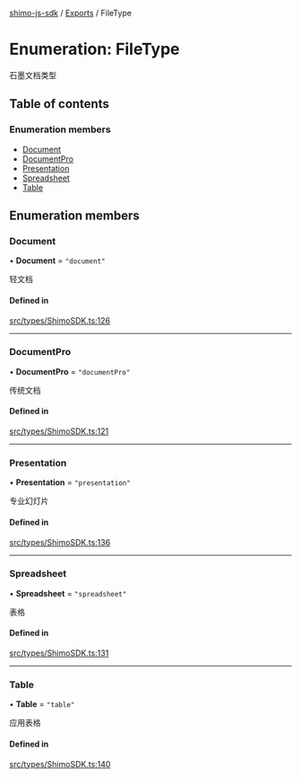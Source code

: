 [shimo-js-sdk](../README.md) / [Exports](../modules.md) / FileType

# Enumeration: FileType

石墨文档类型

## Table of contents

### Enumeration members

- [Document](FileType.md#document)
- [DocumentPro](FileType.md#documentpro)
- [Presentation](FileType.md#presentation)
- [Spreadsheet](FileType.md#spreadsheet)
- [Table](FileType.md#table)

## Enumeration members

### Document

• **Document** = `"document"`

轻文档

#### Defined in

[src/types/ShimoSDK.ts:126](https://github.com/shimohq/shimo-js-sdk/blob/ef32014/src/types/ShimoSDK.ts#L126)

___

### DocumentPro

• **DocumentPro** = `"documentPro"`

传统文档

#### Defined in

[src/types/ShimoSDK.ts:121](https://github.com/shimohq/shimo-js-sdk/blob/ef32014/src/types/ShimoSDK.ts#L121)

___

### Presentation

• **Presentation** = `"presentation"`

专业幻灯片

#### Defined in

[src/types/ShimoSDK.ts:136](https://github.com/shimohq/shimo-js-sdk/blob/ef32014/src/types/ShimoSDK.ts#L136)

___

### Spreadsheet

• **Spreadsheet** = `"spreadsheet"`

表格

#### Defined in

[src/types/ShimoSDK.ts:131](https://github.com/shimohq/shimo-js-sdk/blob/ef32014/src/types/ShimoSDK.ts#L131)

___

### Table

• **Table** = `"table"`

应用表格

#### Defined in

[src/types/ShimoSDK.ts:140](https://github.com/shimohq/shimo-js-sdk/blob/ef32014/src/types/ShimoSDK.ts#L140)
